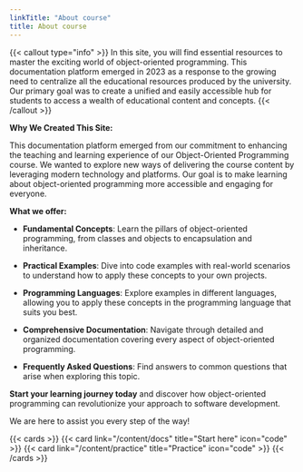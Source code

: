 ```yaml
---
linkTitle: "About course"
title: About course
---
```

{{< callout type="info" >}}
In this site, you will find essential resources to master the exciting world of object-oriented programming. This documentation platform emerged in 2023 as a response to the growing need to centralize all the educational resources produced by the university. Our primary goal was to create a unified and easily accessible hub for students to access a wealth of educational content and concepts.
{{< /callout >}}


**Why We Created This Site:**

This documentation platform emerged from our commitment to enhancing the teaching and learning experience of our Object-Oriented Programming course. We wanted to explore new ways of delivering the course content by leveraging modern technology and platforms. Our goal is to make learning about object-oriented programming more accessible and engaging for everyone.

**What we offer:**

- **Fundamental Concepts**: Learn the pillars of object-oriented programming, from classes and objects to encapsulation and inheritance.

- **Practical Examples**: Dive into code examples with real-world scenarios to understand how to apply these concepts to your own projects.

- **Programming Languages**: Explore examples in different languages, allowing you to apply these concepts in the programming language that suits you best.

- **Comprehensive Documentation**: Navigate through detailed and organized documentation covering every aspect of object-oriented programming.

- **Frequently Asked Questions**: Find answers to common questions that arise when exploring this topic.

**Start your learning journey today** and discover how object-oriented programming can revolutionize your approach to software development.

We are here to assist you every step of the way!

{{< cards >}}
  {{< card link="/content/docs" title="Start here" icon="code" >}}
  {{< card link="/content/practice" title="Practice" icon="code" >}}
{{< /cards >}}